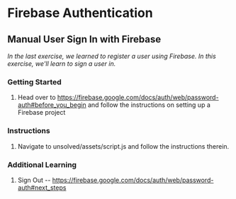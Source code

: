 # Firebase Authentication

## Manual User Sign In with Firebase

_In the last exercise, we learned to register a user using Firebase. In this exercise, we'll learn to sign a user in._

### Getting Started

1. Head over to https://firebase.google.com/docs/auth/web/password-auth#before_you_begin and follow the instructions on setting up a Firebase project

### Instructions

1. Navigate to unsolved/assets/script.js and follow the instructions therein.

### Additional Learning

1. Sign Out -- https://firebase.google.com/docs/auth/web/password-auth#next_steps
